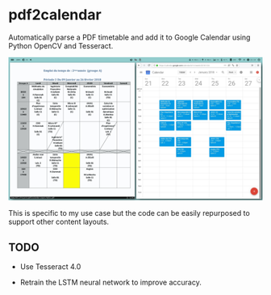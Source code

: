 # pdf2calendar

Automatically parse a PDF timetable and add it to Google Calendar using Python OpenCV and Tesseract.

![alt text](screenshot.jpg)

This is specific to my use case but the code can be easily repurposed to support other content layouts.

## TODO

- Use Tesseract 4.0

- Retrain the LSTM neural network to improve accuracy.
